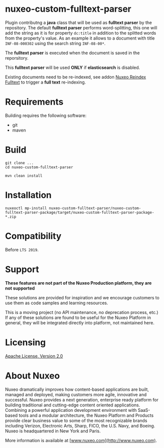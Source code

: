 # nuxeo-custom-fulltext-parser

Plugin contributng a **java** class that will be used as **fulltext parser** by the repository. The default **fulltext parser** performs word-splitting, this one will add the string as it is for property `dc:title` in addition to the splitted words from the property's value. As an example it allows to a document with title `INF-08-000302` using the search string `INF-08-00*`.

The **fulltext parser** is executed when the document is saved in the reporsitory.

This **fulltext parser** will be used **ONLY** if **elasticsearch** is disabled.

Existing documents need to be re-indexed, see addon [Nuxeo Reindex Fulltext](https://github.com/nuxeo/nuxeo-reindex-fulltext) to trigger a **full text** re-indexing.

# Requirements

Building requires the following software:

* git
* maven

# Build

```
git clone ...
cd nuxeo-custom-fulltext-parser

mvn clean install
```

# Installation

```
nuxeoctl mp-install nuxeo-custom-fulltext-parser/nuxeo-custom-fulltext-parser-package/target/nuxeo-custom-fulltext-parser-package-*.zip
```

# Compatibility

Before `LTS 2019`.

# Support

**These features are not part of the Nuxeo Production platform, they are not supported**

These solutions are provided for inspiration and we encourage customers to use them as code samples and learning resources.

This is a moving project (no API maintenance, no deprecation process, etc.) If any of these solutions are found to be useful for the Nuxeo Platform in general, they will be integrated directly into platform, not maintained here.


# Licensing

[Apache License, Version 2.0](http://www.apache.org/licenses/LICENSE-2.0)


# About Nuxeo

Nuxeo dramatically improves how content-based applications are built, managed and deployed, making customers more agile, innovative and successful. Nuxeo provides a next generation, enterprise ready platform for building traditional and cutting-edge content oriented applications. Combining a powerful application development environment with SaaS-based tools and a modular architecture, the Nuxeo Platform and Products provide clear business value to some of the most recognizable brands including Verizon, Electronic Arts, Sharp, FICO, the U.S. Navy, and Boeing. Nuxeo is headquartered in New York and Paris.

More information is available at [www.nuxeo.com](http://www.nuxeo.com).
